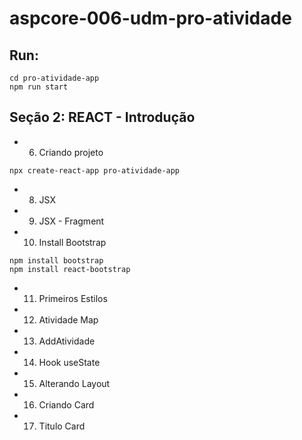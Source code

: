 # aspcore-006-udm-pro-atividade

## Run:

```
cd pro-atividade-app
npm run start
```

## Seção 2: REACT - Introdução

- 6. Criando projeto

```
npx create-react-app pro-atividade-app
```

- 8. JSX
- 9. JSX - Fragment
- 10. Install Bootstrap

```
npm install bootstrap
npm install react-bootstrap
```

- 11. Primeiros Estilos
- 12. Atividade Map
- 13. AddAtividade
- 14. Hook useState
- 15. Alterando Layout
- 16. Criando Card
- 17. Titulo Card